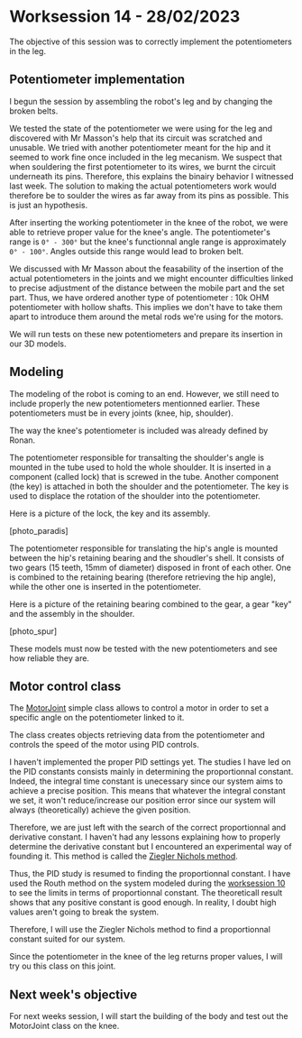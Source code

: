 # Worksession 14 - 28/02/2023

The objective of this session was to correctly implement the potentiometers in the leg.

## Potentiometer implementation

I begun the session by assembling the robot's leg and by changing the broken belts. 

We tested the state of the potentiometer we were using for the leg and discovered with Mr Masson's help that its circuit was scratched and unusable.
We tried with another potentiometer meant for the hip and it seemed to work fine once included in the leg mecanism.
We suspect that when souldering the first potentiometer to its wires, we burnt the circuit underneath its pins. 
Therefore, this explains the binairy behavior I witnessed last week. 
The solution to making the actual potentiometers work would therefore be to soulder the wires as far away from its pins as possible. This is just an hypothesis.

After inserting the working potentiometer in the knee of the robot, we were able to retrieve proper value for the knee's angle.
The potentiometer's range is ```0° - 300°``` but the knee's functionnal angle range is approximately ```0° - 100°```. 
Angles outside this range would lead to broken belt.

We discussed with Mr Masson about the feasability of the insertion of the actual potentiometers in the joints and we might encounter difficulties linked 
to precise adjustment of the distance between the mobile part and the set part.
Thus, we have ordered another type of potentiometer : 10k OHM potentiometer with hollow shafts. 
This implies we don't have to take them apart to introduce them around the metal rods we're using for the motors.

We will run tests on these new potentiometers and prepare its insertion in our 3D models.


## Modeling 

The modeling of the robot is coming to an end. However, we still need to include properly the new potentiometers mentionned earlier.
These potentiometers must be in every joints (knee, hip, shoulder). 

The way the knee's potentiometer is included was already defined by Ronan. 

The potentiometer responsible for transalting the shoulder's angle is mounted in the tube used to hold the whole shoulder. 
It is inserted in a component (called lock) that is screwed in the tube. Another component (the key) is attached in both the shoulder and the potentiometer.
The key is used to displace the rotation of the shoulder into the potentiometer.

Here is a picture of the lock, the key and its assembly.

[photo_paradis]

The potentiometer responsible for translating the hip's angle is mounted between the hip's retaining bearing and the shoudler's shell.
It consists of two gears (15 teeth, 15mm of diameter) disposed in front of each other. One is combined to the retaining bearing (therefore retrieving the hip angle), while the other one is inserted in the potentiometer. 

Here is a picture of the retaining bearing combined to the gear, a gear "key" and the assembly in the shoulder.

[photo_spur]

These models must now be tested with the new potentiometers and see how reliable they are.

## Motor control class

The [MotorJoint]() simple class allows to control a motor in order to set a specific angle on the potentiometer linked to it. 

The class creates objects retrieving data from the potentiometer and controls the speed of the motor using PID controls.

I haven't implemented the proper PID settings yet.
The studies I have led on the PID constants consists mainly in determining the proportionnal constant. 
Indeed, the integral time constant is unecessary since our system aims to achieve a precise position. 
This means that whatever the integral constant we set, it won't reduce/increase our position error since our system will always (theoretically) achieve the given position.

Therefore, we are just left with the search of the correct proportionnal and derivative constant. 
I haven't had any lessons explaining how to properly determine the derivative constant but I encountered an experimental way of founding it.
This method is called the [Ziegler Nichols method](https://fr.wikipedia.org/wiki/M%C3%A9thode_de_Ziegler-Nichols).

Thus, the PID study is resumed to finding the proportionnal constant. 
I have used the Routh method on the system modeled during the [worksession 10]() to see the limits in terms of proportionnal constant. 
The theoreticall result shows that any positive constant is good enough. 
In reality, I doubt high values aren't going to break the system.

Therefore, I will use the Ziegler Nichols method to find a proportionnal constant suited for our system. 

Since the potentiometer in the knee of the leg returns proper values, I will try ou this class on this joint. 

## Next week's objective 

For next weeks session, I will start the building of the body and test out the MotorJoint class on the knee.
